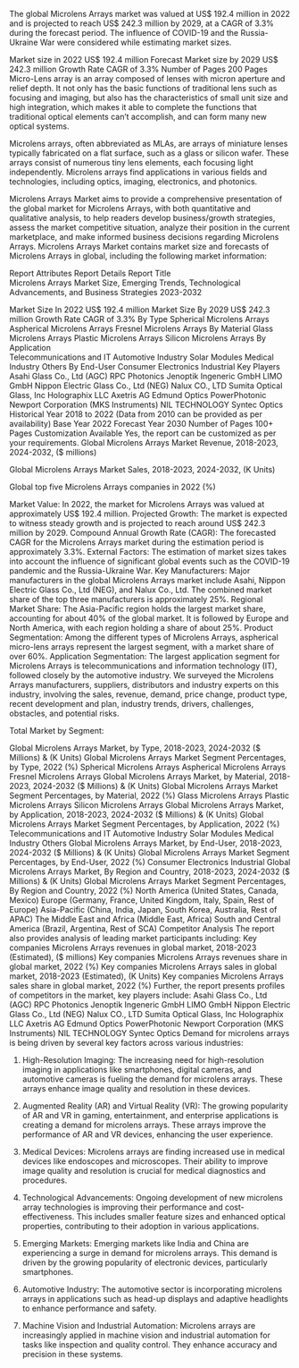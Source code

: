 The global Microlens Arrays market was valued at US$ 192.4 million in 2022 and is projected to reach US$ 242.3 million by 2029, at a CAGR of 3.3% during the forecast period. The influence of COVID-19 and the Russia-Ukraine War were considered while estimating market sizes.

Market size in 2022	US$ 192.4 million	Forecast Market size by 2029	US$ 242.3 million
Growth Rate	CAGR of 3.3%	Number of Pages	200 Pages
Micro-Lens array is an array composed of lenses with micron aperture and relief depth. It not only has the basic functions of traditional lens such as focusing and imaging, but also has the characteristics of small unit size and high integration, which makes it able to complete the functions that traditional optical elements can’t accomplish, and can form many new optical systems.

Microlens arrays, often abbreviated as MLAs, are arrays of miniature lenses typically fabricated on a flat surface, such as a glass or silicon wafer. These arrays consist of numerous tiny lens elements, each focusing light independently. Microlens arrays find applications in various fields and technologies, including optics, imaging, electronics, and photonics.



Microlens Arrays Market aims to provide a comprehensive presentation of the global market for Microlens Arrays, with both quantitative and qualitative analysis, to help readers develop business/growth strategies, assess the market competitive situation, analyze their position in the current marketplace, and make informed business decisions regarding Microlens Arrays. Microlens Arrays Market contains market size and forecasts of Microlens Arrays in global, including the following market information:

Report Attributes	Report Details
Report Title	
Microlens Arrays Market Size, Emerging Trends, Technological Advancements, and Business Strategies 2023-2032

Market Size In 2022	US$ 192.4 million
Market Size By 2029	US$ 242.3 million
Growth Rate	CAGR of 3.3%
By Type	
Spherical Microlens Arrays
Aspherical Microlens Arrays
Fresnel Microlens Arrays
By Material	
Glass Microlens Arrays
Plastic Microlens Arrays
Silicon Microlens Arrays
By Application	
Telecommunications and IT
Automotive Industry
Solar Modules
Medical Industry
Others
By End-User	
Consumer Electronics
Industrial
Key Players	
Asahi Glass Co., Ltd (AGC)
RPC Photonics
Jenoptik
Ingeneric GmbH
LIMO GmbH
Nippon Electric Glass Co., Ltd (NEG)
Nalux CO., LTD
Sumita Optical Glass, Inc
Holographix LLC
Axetris AG
Edmund Optics
PowerPhotonic
Newport Corporation (MKS Instruments)
NIL TECHNOLOGY
Syntec Optics
Historical Year	2018 to 2022 (Data from 2010 can be provided as per availability)
Base Year	2022
Forecast Year	2030
Number of Pages	100+ Pages
Customization Available	Yes, the report can be customized as per your requirements.
Global Microlens Arrays Market Revenue, 2018-2023, 2024-2032, ($ millions)

Global Microlens Arrays Market Sales, 2018-2023, 2024-2032, (K Units)

Global top five Microlens Arrays companies in 2022 (%)

Market Value: In 2022, the market for Microlens Arrays was valued at approximately US$ 192.4 million.
Projected Growth: The market is expected to witness steady growth and is projected to reach around US$ 242.3 million by 2029.
Compound Annual Growth Rate (CAGR): The forecasted CAGR for the Microlens Arrays market during the estimation period is approximately 3.3%.
External Factors: The estimation of market sizes takes into account the influence of significant global events such as the COVID-19 pandemic and the Russia-Ukraine War.
Key Manufacturers: Major manufacturers in the global Microlens Arrays market include Asahi, Nippon Electric Glass Co., Ltd (NEG), and Nalux Co., Ltd. The combined market share of the top three manufacturers is approximately 25%.
Regional Market Share: The Asia-Pacific region holds the largest market share, accounting for about 40% of the global market. It is followed by Europe and North America, with each region holding a share of about 25%.
Product Segmentation: Among the different types of Microlens Arrays, aspherical micro-lens arrays represent the largest segment, with a market share of over 60%.
Application Segmentation: The largest application segment for Microlens Arrays is telecommunications and information technology (IT), followed closely by the automotive industry.
We surveyed the Microlens Arrays manufacturers, suppliers, distributors and industry experts on this industry, involving the sales, revenue, demand, price change, product type, recent development and plan, industry trends, drivers, challenges, obstacles, and potential risks.

Total Market by Segment:

Global Microlens Arrays Market, by Type, 2018-2023, 2024-2032 ($ Millions) & (K Units)
Global Microlens Arrays Market Segment Percentages, by Type, 2022 (%)
Spherical Microlens Arrays
Aspherical Microlens Arrays
Fresnel Microlens Arrays
Global Microlens Arrays Market, by Material, 2018-2023, 2024-2032 ($ Millions) & (K Units)
Global Microlens Arrays Market Segment Percentages, by Material, 2022 (%)
Glass Microlens Arrays
Plastic Microlens Arrays
Silicon Microlens Arrays
Global Microlens Arrays Market, by Application, 2018-2023, 2024-2032 ($ Millions) & (K Units)
Global Microlens Arrays Market Segment Percentages, by Application, 2022 (%)
Telecommunications and IT
Automotive Industry
Solar Modules
Medical Industry
Others
Global Microlens Arrays Market, by End-User, 2018-2023, 2024-2032 ($ Millions) & (K Units)
Global Microlens Arrays Market Segment Percentages, by End-User, 2022 (%)
Consumer Electronics
Industrial
Global Microlens Arrays Market, By Region and Country, 2018-2023, 2024-2032 ($ Millions) & (K Units)
Global Microlens Arrays Market Segment Percentages, By Region and Country, 2022 (%)
North America (United States, Canada, Mexico)
Europe (Germany, France, United Kingdom, Italy, Spain, Rest of Europe)
Asia-Pacific (China, India, Japan, South Korea, Australia, Rest of APAC)
The Middle East and Africa (Middle East, Africa)
South and Central America (Brazil, Argentina, Rest of SCA)
Competitor Analysis
The report also provides analysis of leading market participants including:
Key companies Microlens Arrays revenues in global market, 2018-2023 (Estimated), ($ millions)
Key companies Microlens Arrays revenues share in global market, 2022 (%)
Key companies Microlens Arrays sales in global market, 2018-2023 (Estimated), (K Units)
Key companies Microlens Arrays sales share in global market, 2022 (%)
Further, the report presents profiles of competitors in the market, key players include:
Asahi Glass Co., Ltd (AGC)
RPC Photonics
Jenoptik
Ingeneric GmbH
LIMO GmbH
Nippon Electric Glass Co., Ltd (NEG)
Nalux CO., LTD
Sumita Optical Glass, Inc
Holographix LLC
Axetris AG
Edmund Optics
PowerPhotonic
Newport Corporation (MKS Instruments)
NIL TECHNOLOGY
Syntec Optics
Demand for microlens arrays is being driven by several key factors across various industries:
1. High-Resolution Imaging: The increasing need for high-resolution imaging in applications like smartphones, digital cameras, and automotive cameras is fueling the demand for microlens arrays. These arrays enhance image quality and resolution in these devices.

2. Augmented Reality (AR) and Virtual Reality (VR): The growing popularity of AR and VR in gaming, entertainment, and enterprise applications is creating a demand for microlens arrays. These arrays improve the performance of AR and VR devices, enhancing the user experience.

3. Medical Devices: Microlens arrays are finding increased use in medical devices like endoscopes and microscopes. Their ability to improve image quality and resolution is crucial for medical diagnostics and procedures.

4. Technological Advancements: Ongoing development of new microlens array technologies is improving their performance and cost-effectiveness. This includes smaller feature sizes and enhanced optical properties, contributing to their adoption in various applications.

5. Emerging Markets: Emerging markets like India and China are experiencing a surge in demand for microlens arrays. This demand is driven by the growing popularity of electronic devices, particularly smartphones.

6. Automotive Industry: The automotive sector is incorporating microlens arrays in applications such as head-up displays and adaptive headlights to enhance performance and safety.

7. Machine Vision and Industrial Automation: Microlens arrays are increasingly applied in machine vision and industrial automation for tasks like inspection and quality control. They enhance accuracy and precision in these systems.
